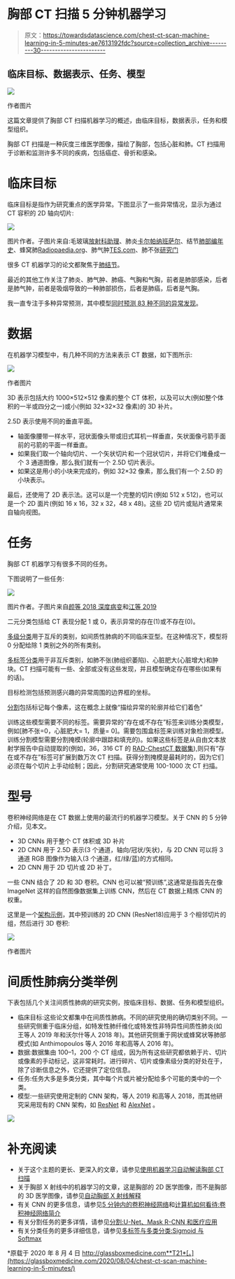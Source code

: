 # 胸部 CT 扫描 5 分钟机器学习

> 原文：<https://towardsdatascience.com/chest-ct-scan-machine-learning-in-5-minutes-ae7613192fdc?source=collection_archive---------30----------------------->

## 临床目标、数据表示、任务、模型

![](img/082b507fddfd6d5b9ec26e2e90c4614b.png)

作者图片

这篇文章提供了胸部 CT 扫描机器学习的概述，由临床目标，数据表示，任务和模型组织。

胸部 CT 扫描是一种灰度三维医学图像，描绘了胸部，包括心脏和肺。CT 扫描用于诊断和监测许多不同的疾病，包括癌症、骨折和感染。

# **临床目标**

临床目标是指作为研究重点的医学异常。下图显示了一些异常情况，显示为通过 CT 容积的 2D 轴向切片:

![](img/19d2d2d744537d22bbc9390574512aec.png)

图片作者。子图片来自:毛玻璃[放射科助理](https://radiologyassistant.nl/chest/covid-19/covid19-imaging-findings)、肺炎[卡尔帕纳班萨尔](https://www.researchgate.net/figure/Pneumonia-Axial-CT-scan-lung-window-section-showing-left-lung-consolidation-arrow_fig6_276176939)、结节[肺部编年史](https://pulmonarychronicles.com/index.php/pulmonarychronicles/article/view/467/1018)、蜂窝肺[Radiopaedia.org](https://radiopaedia.org/cases/honeycombing-in-pulmonary-fibrosis)、肺气肿[TES.com](https://www.tes.com/lessons/tGSVv66fn8GrOQ/emphysema)、肺不张[研究门](https://www.researchgate.net/figure/Example-slices-of-typical-lung-CT-images-of-two-patients-with-atelectasis-ATL-and_fig1_313807162)

很多 CT 机器学习的论文都聚焦于[肺结节](https://link.springer.com/article/10.1007/s10278-020-00320-6)。

最近的其他工作关注了肺炎、肺气肿、肺癌、气胸和气胸，前者是肺部感染，后者是肺气肿，前者是吸烟导致的一种肺部损伤，后者是肺癌，后者是气胸。

我一直专注于多种异常预测，其中模型[同时预测 83 种不同的异常发现](https://arxiv.org/ftp/arxiv/papers/2002/2002.04752.pdf)。

# **数据**

在机器学习模型中，有几种不同的方法来表示 CT 数据，如下图所示:

![](img/70a7ba7c361a418fead05d1bc1f51bb5.png)

作者图片

3D 表示包括大约 1000×512×512 像素的整个 CT 体积，以及可以大(例如整个体积的一半或四分之一)或小(例如 32×32×32 像素)的 3D 补片。

2.5D 表示使用不同的垂直平面。

*   轴面像腰带一样水平，冠状面像头带或旧式耳机一样垂直，矢状面像弓箭手面前的弓箭的平面一样垂直。
*   如果我们取一个轴向切片、一个矢状切片和一个冠状切片，并将它们堆叠成一个 3 通道图像，那么我们就有一个 2.5D 切片表示。
*   如果这是用小的小块来完成的，例如 32×32 像素，那么我们有一个 2.5D 的小块表示。

最后，还使用了 2D 表示法。这可以是一个完整的切片(例如 512 x 512)，也可以是一个 2D 面片(例如 16 x 16，32 x 32，48 x 48)。这些 2D 切片或贴片通常来自轴向视图。

# **任务**

胸部 CT 机器学习有很多不同的任务。

下图说明了一些任务:

![](img/b2df0d31c8b478fe30642dee1ba8eb6d.png)

图片作者。子图片来自[颜等 2018 深度病变](https://www.ncbi.nlm.nih.gov/pmc/articles/PMC6052252/)和[江等 2019](https://ieeexplore.ieee.org/document/8651448)

二元分类包括给 CT 表现分配 1 或 0，表示异常的存在(1)或不存在(0)。

[多级分类](https://glassboxmedicine.com/2019/05/26/classification-sigmoid-vs-softmax/)用于互斥的类别，如间质性肺病的不同临床亚型。在这种情况下，模型将 0 分配给除 1 类别之外的所有类别。

[多标签分类](https://glassboxmedicine.com/2019/05/26/classification-sigmoid-vs-softmax/)用于非互斥类别，如肺不张(肺组织萎陷)、心脏肥大(心脏增大)和肿块。CT 扫描可能有一些、全部或没有这些发现，并且模型确定存在哪些(如果有的话)。

目标检测包括预测感兴趣的异常周围的边界框的坐标。

[分割](https://glassboxmedicine.com/2020/01/21/segmentation-u-net-mask-r-cnn-and-medical-applications/)包括标记每个像素，这在概念上就像“描绘异常的轮廓并给它们着色”

训练这些模型需要不同的标签。需要异常的“存在或不存在”标签来训练分类模型，例如[肺不张=0，心脏肥大= 1，质量= 0]。需要包围盒标签来训练对象检测模型。训练分割模型需要分割掩模(轮廓中跟踪和填充的)。如果这些标签是从自由文本放射学报告中自动提取的(例如，36，316 CT 的 [RAD-ChestCT 数据集](https://arxiv.org/ftp/arxiv/papers/2002/2002.04752.pdf)),则只有“存在或不存在”标签可扩展到数万次 CT 扫描。获得分割掩模是最耗时的，因为它们必须在每个切片上手动绘制；因此，分割研究通常使用 100-1000 次 CT 扫描。

# **型号**

卷积神经网络是在 CT 数据上使用的最流行的机器学习模型。关于 CNN 的 5 分钟介绍，见本文。

*   3D CNNs 用于整个 CT 体积或 3D 补片
*   2D CNN 用于 2.5D 表示(3 个通道，轴向/冠状/矢状)，与 2D CNN 可以将 3 通道 RGB 图像作为输入(3 个通道，红/绿/蓝)的方式相同。
*   2D CNN 用于 2D 切片或 2D 补丁。

一些 CNN 结合了 2D 和 3D 卷积。CNN 也可以被“预训练”,这通常是指首先在像 ImageNet 这样的自然图像数据集上训练 CNN，然后在 CT 数据上精炼 CNN 的权重。

这里是一个[架构示例](https://arxiv.org/ftp/arxiv/papers/2002/2002.04752.pdf)，其中预训练的 2D CNN (ResNet18)应用于 3 个相邻切片的组，然后进行 3D 卷积:

![](img/6783ec18fcf09b144756c93ea1064073.png)

作者图片

# **间质性肺病分类举例**

下表包括几个关注间质性肺病的研究实例，按临床目标、数据、任务和模型组织。

*   临床目标:这些论文都集中在间质性肺病。不同的研究使用的确切类别不同。一些研究侧重于临床分组，如特发性肺纤维化或特发性非特异性间质性肺炎(如王等人 2019 年和沃尔什等人 2018 年)。其他研究侧重于网状或蜂窝状等肺部模式(如 Anthimopoulos 等人 2016 年和高等人 2016 年)。
*   数据:数据集由 100–1，200 个 CT 组成，因为所有这些研究都依赖于片、切片或像素的手动标记，这非常耗时。进行碎片、切片或像素级分类的好处在于，除了诊断信息之外，它还提供了定位信息。
*   任务:任务大多是多类分类，其中每个片或片被分配给多个可能的类中的一个类。
*   模型:一些研究使用定制的 CNN 架构，等人 2019 和高等人 2018，而其他研究采用现有的 CNN 架构，如 [ResNet](https://arxiv.org/abs/1512.03385) 和 [AlexNet](https://papers.nips.cc/paper/4824-imagenet-classification-with-deep-convolutional-neural-networks.pdf) 。

![](img/52e145a9adeb2a0409f9131d3f5f0cff.png)

# **补充阅读**

*   关于这个主题的更长、更深入的文章，请参见[使用机器学习自动解读胸部 CT 扫描](https://glassboxmedicine.com/2020/03/05/automatic-interpretation-of-chest-ct-scans-with-machine-learning/)
*   关于胸部 X 射线中的机器学习的文章，这是胸部的 2D 医学图像，而不是胸部的 3D 医学图像，请参见[自动胸部 X 射线解释](https://glassboxmedicine.com/2019/05/11/automated-chest-x-ray-interpretation/)
*   有关 CNN 的更多信息，请参见[5 分钟内的卷积神经网络](https://glassboxmedicine.com/2020/08/03/convolutional-neural-networks-cnns-in-5-minutes/)和[计算机如何看待:卷积神经网络简介](https://glassboxmedicine.com/2019/05/05/how-computers-see-intro-to-convolutional-neural-networks/)
*   有关分割任务的更多详情，请参见[分割:U-Net、Mask R-CNN 和医疗应用](https://glassboxmedicine.com/2020/08/04/chest-ct-scan-machine-learning-in-5-minutes/U-Net,%20Mask%20R-CNN,%20and%20Medical%20Applications)
*   有关分类任务的更多详细信息，请参见[多标签与多类分类:Sigmoid 与 Softmax](https://glassboxmedicine.com/2019/05/26/classification-sigmoid-vs-softmax/)

*原载于 2020 年 8 月 4 日 http://glassboxmedicine.com**T21*[。](https://glassboxmedicine.com/2020/08/04/chest-ct-scan-machine-learning-in-5-minutes/)